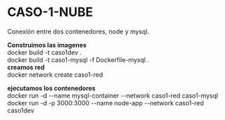# CASO-1-NUBE
Conexión entre dos contenedores, node y mysql.

<strong>Construimos las imagenes</strong><br>
docker build -t caso1dev .<br>
docker build -t caso1-mysql -f Dockerfile-mysql .<br>
<strong>creamos red</strong><br>
docker network create caso1-red<br>

<strong>ejecutamos los contenedores</strong><br>
docker run -d --name mysql-container --network caso1-red caso1-mysql<br>
docker run -d -p 3000:3000 --name node-app --network caso1-red caso1dev
